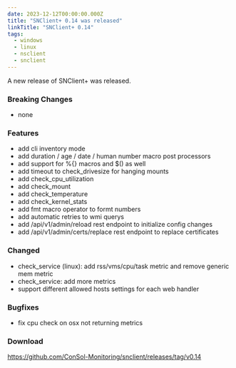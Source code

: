 ```yaml
---
date: 2023-12-12T00:00:00.000Z
title: "SNClient+ 0.14 was released"
linkTitle: "SNClient+ 0.14"
tags:
  - windows
  - linux
  - nsclient
  - snclient
---
```

A new release of SNClient+ was released.

### Breaking Changes

* none

### Features

* add cli inventory mode
* add duration / age / date / human number macro post processors
* add support for %{} macros and $() as well
* add timeout to check_drivesize for hanging mounts
* add check_cpu_utilization
* add check_mount
* add check_temperature
* add check_kernel_stats
* add fmt macro operator to formt numbers
* add automatic retries to wmi querys
* add /api/v1/admin/reload rest endpoint to initialize config changes
* add /api/v1/admin/certs/replace rest endpoint to replace certificates

### Changed

* check_service (linux): add rss/vms/cpu/task metric and remove generic mem metric
* check_service: add more metrics
* support different allowed hosts settings for each web handler

### Bugfixes

* fix cpu check on osx not returning metrics

### Download

<https://github.com/ConSol-Monitoring/snclient/releases/tag/v0.14>
